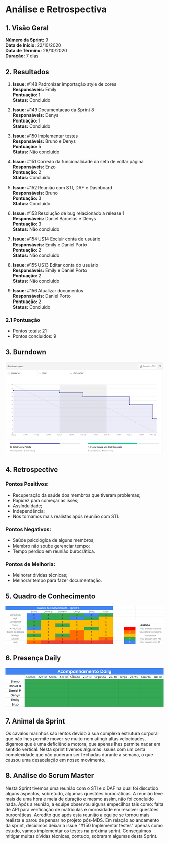 # Análise e Retrospectiva

## 1. Visão Geral
**Número da Sprint:** 9<br>
**Data de Início:** 22/10/2020<br>
**Data de Término:** 28/10/2020<br>
**Duração:** 7 dias<br>

## 2. Resultados
1. **Issue:** #148 Padronizar importação style de cores<br>
**Responsáveis:** Emily<br>
**Pontuação:** 1<br>
**Status:** Concluído<br>

2. **Issue:** #149 Documentacao da Sprint 8<br>
**Responsáveis:** Denys<br>
**Pontuação:** 1<br>
**Status:** Concluído<br>

3. **Issue:** #150 Implementar testes<br>
**Responsáveis:** Bruno e Denys<br>
**Pontuação:** 5<br>
**Status:** Não concluído<br>

4. **Issue:** #151 Correão da funcionalidade da seta de voltar página<br>
**Responsáveis:** Enzo<br>
**Pontuação:** 2<br>
**Status:** Concluído<br>

5. **Issue:** #152 Reunião com STI, DAF e Dashboard<br>
**Responsáveis:** Bruno<br>
**Pontuação:** 3<br>
**Status:** Concluído<br>

6. **Issue:** #153 Resolução de bug relacionado a release 1<br>
**Responsáveis:** Daniel Barcelos e Denys<br>
**Pontuação:** 3<br>
**Status:** Não concluído<br>

7. **Issue:** #154 US14 Excluir conta de usuário<br>
**Responsáveis:** Emily e Daniel Porto<br>
**Pontuação:** 2<br>
**Status:** Não concluído<br>

8. **Issue:** #155 US13 Editar conta do usuário<br>
**Responsáveis:** Emily e Daniel Porto<br>
**Pontuação:** 2<br>
**Status:** Não concluído<br>

9. **Issue:** #156 Atualizar documentos<br>
**Responsáveis:** Daniel Porto<br>
**Pontuação:** 2<br>
**Status:** Concluído<br>


### 2.1 Pontuação 
- Pontos totais: 21
- Pontos concluídos: 9 

## 3. Burndown

![Burndown](../../Imagens/Sprints/Burndown_S9.png)

## 4. Retrospective
### Pontos Positivos:
- Recuperação da saúde dos membros que tiveram problemas;
- Rapidez para começar as isses;
- Assínduidade;
- Independência;
- Nos tornamos mais realistas após reunião com STI.

### Pontos Negativos:
- Saúde psicológica de alguns membros;
- Membro não soube gerenciar tempo;
- Tempo perdido em reunião burocrática.


### Pontos de Melhoria:
- Melhorar dívidas técnicas;
- Melhorar tempo para fazer documentação.



## 5. Quadro de Conhecimento

![Quadro de Conhecimentos](../../Imagens/Sprints/Quadro_conhecimento_S9.png)

## 6. Presença  Daily 

![Presença](../../Imagens/Sprints/Daily_Sprint9.png)

## 7. Animal da Sprint
Os cavalos marinhos são lentos devido à sua complexa estrutura corporal que não lhes permite mover-se muito nem atingir altas velocidades, digamos que é uma deficiência motora, que apenas lhes permite nadar em sentido vertical. Nesta sprint tivemos algumas issues com um certa complexidade que não puderam ser fechadas durante a semana, o que causou uma desacelação em nosso movimento.



## 8. Análise do Scrum Master
Nesta Sprint tivemos uma reunião com o STI e o DAF na qual foi discutido alguns aspectos, sobretudo, algumas questões burocráticas. A reunião teve mais de uma hora e meia de duração e mesmo assim, não foi concluído nada. Após a reunião, a equipe observou alguns empecilhos tais como: falta de API para verificação de matrículas e morosidade em resolver questões burocráticas. Acredito que após esta reunião a equipe se tornou mais realista e parou de pensar no projeto pós-MDS. Em relação ao andamento da sprint, decidimos deixar a issue "#150 Implementar testes" apenas como estudo, vamos implementar os testes na próxima sprint. Conseguimos mitigar muitas dívidas técnicas, contudo, sobraram algumas desta Sprint.

